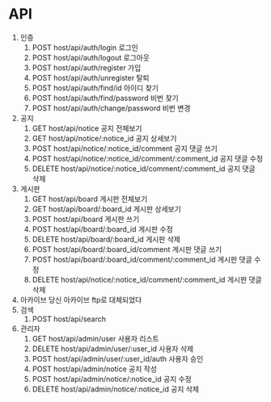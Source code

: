 # API

1. 인증
    1. POST host/api/auth/login
        로그인
    2. POST host/api/auth/logout
        로그아웃
    3. POST host/api/auth/register
        가입
    4. POST host/api/auth/unregister
        탈퇴
    5. POST host/api/auth/find/id
        아이디 찾기
    6. POST host/api/auth/find/password
        비번 찾기
    7. POST host/api/auth/change/password
        비번 변경
2. 공지
    1. GET host/api/notice
        공지 전체보기
    2. GET host/api/notice/:notice_id
        공지 상세보기
    3. POST host/api/notice/:notice_id/comment
        공지 댓글 쓰기
    4. POST host/api/notice/:notice_id/comment/:comment_id
        공지 댓글 수정
    5. DELETE host/api/notice/:notice_id/comment/:comment_id
        공지 댓글 삭제
3. 게시판
    1. GET host/api/board
        게시판 전체보기
    2. GET host/api/board/:board_id
        게시판 상세보기
    3. POST host/api/board
        게시판 쓰기
    4. POST host/api/board/:board_id
        게시판 수정
    5. DELETE host/api/board/:board_id
        게시판 삭제
    6. POST host/api/board/:board_id/comment
        게시판 댓글 쓰기
    7. POST host/api/board/:board_id/comment/:comment_id
        게시판 댓글 수정
    8. DELETE host/api/notice/:notice_id/comment/:comment_id
        게시판 댓글 삭제
4. 아카이브
    당신 아카이브 ftp로 대체되었다
5. 검색
    1. POST host/api/search
6. 관리자
    1. GET host/api/admin/user
        사용자 리스트
    2. DELETE host/api/admin/user/:user_id
        사용자 삭제
    3. POST host/api/admin/user/:user_id/auth
        사용자 승인
    4. POST host/api/admin/notice
        공지 작성
    5. POST host/api/admin/notice/:notice_id
        공지 수정
    6. DELETE host/api/admin/notice/:notice_id
        공지 삭제
